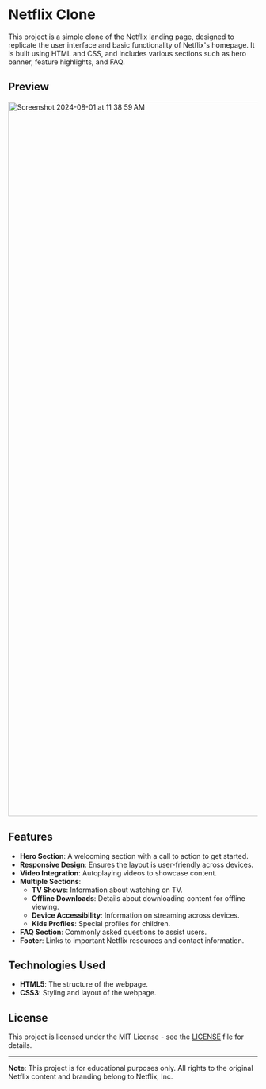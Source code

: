 # Netflix Clone

This project is a simple clone of the Netflix landing page, designed to replicate the user interface and basic functionality of Netflix's homepage. It is built using HTML and CSS, and includes various sections such as hero banner, feature highlights, and FAQ.

## Preview

<img width="1440" alt="Screenshot 2024-08-01 at 11 38 59 AM" src="https://github.com/user-attachments/assets/382298f2-0641-4156-8a4b-137a864bf074">

## Features

- **Hero Section**: A welcoming section with a call to action to get started.
- **Responsive Design**: Ensures the layout is user-friendly across devices.
- **Video Integration**: Autoplaying videos to showcase content.
- **Multiple Sections**: 
  - **TV Shows**: Information about watching on TV.
  - **Offline Downloads**: Details about downloading content for offline viewing.
  - **Device Accessibility**: Information on streaming across devices.
  - **Kids Profiles**: Special profiles for children.
- **FAQ Section**: Commonly asked questions to assist users.
- **Footer**: Links to important Netflix resources and contact information.

## Technologies Used

- **HTML5**: The structure of the webpage.
- **CSS3**: Styling and layout of the webpage.

## License

This project is licensed under the MIT License - see the [LICENSE](LICENSE) file for details.

---

**Note**: This project is for educational purposes only. All rights to the original Netflix content and branding belong to Netflix, Inc.

